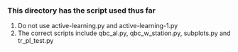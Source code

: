 ### This directory has the script used thus far
1. Do not use active-learning.py and active-learning-1.py
2. The correct scripts include qbc_al.py, qbc_w_station.py, subplots.py and 
tr_pl_test.py
